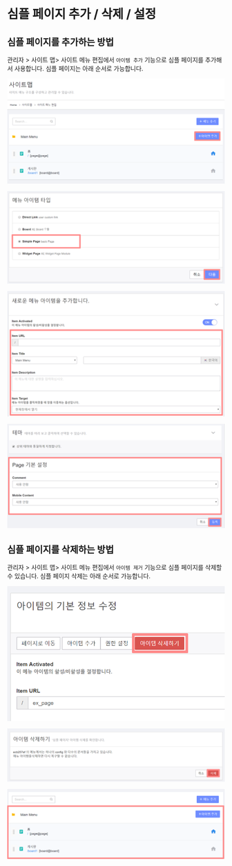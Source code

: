 # 심플 페이지 추가 / 삭제 / 설정

## 심플 페이지를 추가하는 방법

관리자 &gt; 사이트 맵&gt; 사이트 메뉴 편집에서 `아이템 추가` 기능으로 심플 페이지를 추가해서 사용합니다. 심플 페이지는 아래 순서로 가능합니다.

![&#xC2EC;&#xD50C; &#xD398;&#xC774;&#xC9C0;&#xB97C; &#xC0DD;&#xC131;&#xD558;&#xAE30; &#xC704;&#xD574;, &#xC6D0;&#xD558;&#xB294; &#xBA54;&#xB274;&#xC758; &#xC544;&#xC774;&#xD15C; &#xCD94;&#xAC00;&#xB97C; &#xD074;&#xB9AD;&#xD574;&#xC8FC;&#xC138;&#xC694;.](../../../../.gitbook/assets/simple1.PNG)

![Simple Page&#xB97C; &#xD074;&#xB9AD;&#xD55C; &#xD6C4;, &#xB2E4;&#xC74C;&#xC744; &#xD074;&#xB9AD;&#xD574;&#xC8FC;&#xC138;&#xC694;.](../../../../.gitbook/assets/simple2.PNG)

![&#xC2EC;&#xD50C; &#xD398;&#xC774;&#xC9C0;&#xC758; ID&#xC640;, &#xC774;&#xB984;, &#xAD00;&#xB9AC;&#xC124;&#xBA85;&#xC744; &#xC785;&#xB825;&#xD574;&#xC8FC;&#xC2DC;&#xACE0;,](../../../../.gitbook/assets/simple3_1%20%281%29.PNG)

![&#xB313;&#xAE00;&#xACFC; &#xBAA8;&#xBC14;&#xC77C; &#xC804;&#xC6A9; &#xCEE8;&#xD150;&#xCE20; &#xC124;&#xC815; &#xC5EC;&#xBD80;&#xB97C; &#xACB0;&#xC815;&#xD558;&#xACE0; &#xB4F1;&#xB85D; &#xBC84;&#xD2BC;&#xC744; &#xB204;&#xB974;&#xBA74; &#xC644;&#xB8CC;!](../../../../.gitbook/assets/simple3_2%20%281%29.PNG)

## 심플 페이지를 삭제하는 방법

관리자 &gt; 사이트 맵&gt; 사이트 메뉴 편집에서 `아이템 제거` 기능으로 심플 페이지를 삭제할 수 있습니다. 심플 페이지 삭제는 아래 순서로 가능합니다.

![&#xC0AD;&#xC81C;&#xD560; &#xC2EC;&#xD50C;&#xD398;&#xC774;&#xC9C0;&#xC758; &#xC8FC;&#xC18C;&#xAC00; &#xC544;&#xB2CC; &#xC774;&#xB984;&#xC744; &#xD074;&#xB9AD;&#xD55C; &#xD6C4;, &#xC0C1;&#xB2E8;&#xC758; &#xC544;&#xC774;&#xD15C; &#xC0AD;&#xC81C;&#xD558;&#xAE30;&#xB97C; &#xD074;&#xB9AD;&#xD574;&#xC8FC;&#xC138;&#xC694;.](../../../../.gitbook/assets/del1.PNG)

![&#xADF8; &#xC774;&#xD6C4; &#xB098;&#xC624;&#xB294; &#xACBD;&#xACE0; &#xBA54;&#xC2DC;&#xC9C0;&#xB97C; &#xD655;&#xC778;&#xD55C; &#xD6C4;, &#xB3D9;&#xC758;&#xD55C;&#xB2E4;&#xBA74; &#xC0AD;&#xC81C; &#xBC84;&#xD2BC;&#xC744; &#xD074;&#xB9AD;&#xD574;&#xC8FC;&#xC138;&#xC694;.](../../../../.gitbook/assets/del2%20%281%29.PNG)

![&#xC2EC;&#xD50C; &#xD398;&#xC774;&#xC9C0;&#xAC00; &#xC0AD;&#xC81C;&#xB418;&#xC5C8;&#xC2B5;&#xB2C8;&#xB2E4;.](../../../../.gitbook/assets/del3.PNG)

